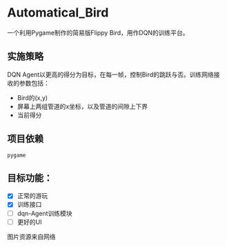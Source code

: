 # Automatical_Bird
一个利用Pygame制作的简易版Flippy Bird，用作DQN的训练平台。
## 实施策略
DQN Agent以更高的得分为目标，在每一帧，控制Bird的跳跃与否。训练网络接收的参数包括：
- Bird的(x,y)
- 屏幕上两组管道的x坐标，以及管道的间隙上下界
- 当前得分

## 项目依赖
```
pygame
```

## 目标功能：
- [x] 正常的游玩
- [x] 训练接口
- [ ] dqn-Agent训练模块
- [ ] 更好的UI

图片资源来自网络
